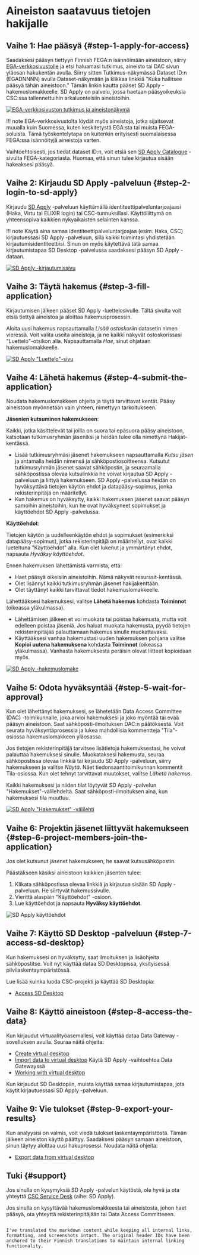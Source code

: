 
# Aineiston saatavuus tietojen hakijalle

## Vaihe 1: Hae pääsyä {#step-1-apply-for-access}

Saadaksesi pääsyn tiettyyn Finnish FEGA:n isännöimään aineistoon, siirry [EGA-verkkosivustolle](https://ega-archive.org/studies) ja etsi haluamasi tutkimus, aineisto tai DAC sivun yläosan hakukentän avulla. Siirry sitten Tutkimus-näkymässä Dataset ID:n (EGADNNNN) avulla Dataset-näkymään ja klikkaa linkkiä "Kuka hallitsee pääsyä tähän aineistoon." Tämän linkin kautta pääset SD Apply -hakemuslomakkeelle. SD Apply on palvelu, jossa haetaan pääsyoikeuksia CSC:ssa tallennettuihin arkaluonteisiin aineistoihin.

[![EGA-verkkosivuston tutkimus ja aineistonäkymä](images/fega/fega_search.png)](images/fega/fega_search.png)

!!! note
    EGA-verkkosivustolta löydät myös aineistoja, jotka sijaitsevat muualla kuin Suomessa, kuten keskitetystä EGA:sta tai muista FEGA-soluista. Tämä työskentelytapa on kuitenkin erityisesti suomalaisessa FEGA:ssa isännöityjä aineistoja varten.

Vaihtoehtoisesti, jos tiedät dataset ID:n, voit etsiä sen [SD Apply Catalogue](https://sd-apply.csc.fi/catalogue) -sivulta FEGA-kategoriasta. Huomaa, että sinun tulee kirjautua sisään hakeaksesi pääsyä.

## Vaihe 2: Kirjaudu SD Apply -palveluun {#step-2-login-to-sd-apply}

Kirjaudu [SD Apply](https://sd-apply.csc.fi) -palveluun käyttämällä identiteettipalveluntarjoajaasi (Haka, Virtu tai ELIXIR login) tai CSC-tunnuksillasi. Käyttöliittymä on yhteensopiva kaikkien nykyaikaisten selainten kanssa.

!!! note
    Käytä aina samaa identiteettipalveluntarjoajaa (esim. Haka, CSC) kirjautuessasi SD Apply -palveluun, sillä kaikki toimintasi yhdistetään kirjautumisidentiteettiisi. Sinun on myös käytettävä tätä samaa kirjautumistapaa SD Desktop -palvelussa saadaksesi pääsyn SD Apply -dataan.

[![SD Apply -kirjautumissivu](images/apply/apply_login.png)](images/apply/apply_login.png)

## Vaihe 3: Täytä hakemus {#step-3-fill-application}

Kirjautumisen jälkeen pääset SD Apply -luettelosivulle. Tältä sivulta voit etsiä tiettyä aineistoa ja aloittaa hakemusprosessin.

Aloita uusi hakemus napsauttamalla *Lisää ostoskoriin* datasetin nimen vieressä. Voit valita useita aineistoja, ja ne kaikki näkyvät ostoskorissasi "Luettelo"-otsikon alla. Napsauttamalla *Hae*, sinut ohjataan hakemuslomakkeelle.

[![SD Apply "Luettelo"-sivu](images/apply/apply_catalogue.png)](images/apply/apply_catalogue.png)

## Vaihe 4: Lähetä hakemus {#step-4-submit-the-application}

Noudata hakemuslomakkeen ohjeita ja täytä tarvittavat kentät. Pääsy aineistoon myönnetään vain yhteen, nimettyyn tarkoitukseen.

**Jäsenien kutsuminen hakemukseen**:

Kaikki, jotka käsittelevät tai joilla on suora tai epäsuora pääsy aineistoon, katsotaan tutkimusryhmän jäseniksi ja heidän tulee olla nimettynä Hakijat-kentässä.

- Lisää tutkimusryhmäsi jäsenet hakemukseen napsauttamalla *Kutsu jäsen* ja antamalla heidän nimensä ja sähköpostiosoitteensa. Kutsutut tutkimusryhmän jäsenet saavat sähköpostin, ja seuraamalla sähköpostissa olevaa kutsulinkkiä he voivat kirjautua SD Apply -palveluun ja liittyä hakemukseen. SD Apply -palvelussa heidän on hyväksyttävä tietojen käytön ehdot ja datapääsy-sopimus, jonka rekisterinpitäjä on määritellyt.
- Kun hakemus on hyväksytty, kaikki hakemuksen jäsenet saavat pääsyn samoihin aineistoihin, kun he ovat hyväksyneet sopimukset ja käyttöehdot SD Apply -palvelussa.

**Käyttöehdot**:

Tietojen käytön ja uudelleenkäytön ehdot ja sopimukset (esimerkiksi datapääsy-sopimus), jotka rekisterinpitäjä on määritellyt, ovat kaikki lueteltuna "Käyttöehdot" alla. Kun olet lukenut ja ymmärtänyt ehdot, napsauta *Hyväksy käyttöehdot*.

Ennen hakemuksen lähettämistä varmista, että:

- Haet pääsyä oikeisiin aineistoihin. Nämä näkyvät resurssit-kentässä.
- Olet lisännyt kaikki tutkimusryhmän jäsenet hakijakenttään.
- Olet täyttänyt kaikki tarvittavat tiedot hakemuslomakkeelle.

Lähettääksesi hakemuksesi, valitse **Lähetä hakemus** kohdasta **Toiminnot** (oikeassa yläkulmassa).

- Lähettämisen jälkeen et voi muokata tai poistaa hakemusta, mutta voit edelleen poistaa jäseniä. Jos haluat muokata hakemusta, pyydä tietojen rekisterinpitäjää palauttamaan hakemus sinulle muokattavaksi.
- Käyttääksesi vanhaa hakemustasi uuden hakemuksen pohjana valitse **Kopioi uutena hakemuksena** kohdasta **Toiminnot** (oikeassa yläkulmassa). Vanhasta hakemuksesta peräisin olevat liitteet kopioidaan myös.

[![SD Apply -hakemuslomake](images/apply/apply_application.png)](images/apply/apply_application.png)

## Vaihe 5: Odota hyväksyntää {#step-5-wait-for-approval}

Kun olet lähettänyt hakemuksesi, se lähetetään Data Access Committee (DAC) -toimikunnalle, joka arvioi hakemuksesi ja joko myöntää tai evää pääsyn aineistoon. Saat sähköposti-ilmoituksen DAC:n päätöksestä. Voit seurata hyväksyntäprosessia ja lukea mahdollisia kommentteja "Tila"-osiossa hakemuslomakkeen yläosassa.

Jos tietojen rekisterinpitäjä tarvitsee lisätietoja hakemuksestasi, he voivat palauttaa hakemuksesi sinulle. Muokataksesi hakemusta, seuraa sähköpostissa olevaa linkkiä tai kirjaudu SD Apply -palveluun, siirry hakemukseen ja valitse *Näytä*. Näet tiedonsaantitoimikunnan kommentit Tila-osiossa. Kun olet tehnyt tarvittavat muutokset, valitse *Lähetä hakemus*.

Kaikki hakemuksesi ja niiden tilat löytyvät SD Apply -palvelun "Hakemukset"-välilehdeltä. Saat sähköposti-ilmoituksen aina, kun hakemuksesi tila muuttuu.

[![SD Apply "Hakemukset" -välilehti](images/apply/apply_state.png)](images/apply/apply_state.png)

## Vaihe 6: Projektin jäsenet liittyvät hakemukseen {#step-6-project-members-join-the-application}

Jos olet kutsunut jäsenet hakemukseen, he saavat kutsusähköpostin.

Päästäkseen käsiksi aineistoon kaikkien jäsenten tulee:

1. Klikata sähköpostissa olevaa linkkiä ja kirjautua sisään SD Apply -palveluun. He siirtyvät hakemussivulle.
2. Vierittä alaspäin "Käyttöehdot" -osioon.
3. Lue käyttöehdot ja napsauta **Hyväksy käyttöehdot**.

![SD Apply käyttöehdot](https://a3s.fi/docs-files/sensitive-data/SD_Apply/SD-Apply_Termsofuse.png)

## Vaihe 7: Käyttö SD Desktop -palveluun {#step-7-access-sd-desktop}

Kun hakemuksesi on hyväksytty, saat ilmoituksen ja lisäohjeita sähköpostitse. Voit nyt käyttää dataa SD Desktopissa, yksityisessä pilvilaskentaympäristössä.

Lue lisää kuinka luoda CSC-projekti ja käyttää SD Desktopia:

* [Access SD Desktop](./sd-access.md)

## Vaihe 8: Käyttö aineistoon {#step-8-access-the-data}

Kun kirjaudut virtuaalityöasemallesi, voit käyttää dataa Data Gateway -sovelluksen avulla. Seuraa näitä ohjeita:

* [Create virtual desktop](./sd-desktop-create.md)
* [Import data to virtual desktop](./sd-desktop-access.md) Käytä SD Apply -vaihtoehtoa Data Gatewayssä
* [Working with virtual desktop](./sd-desktop-working.md)

Kun kirjaudut SD Desktopiin, muista käyttää samaa kirjautumistapaa, jota käytit kirjautuessasi SD Apply -palveluun.

## Vaihe 9: Vie tulokset {#step-9-export-your-results}

Kun analyysisi on valmis, voit viedä tulokset laskentaympäristöstä. Tämän jälkeen aineiston käyttö päättyy. Saadaksesi pääsyn samaan aineistoon, sinun täytyy aloittaa uusi hakuprosessi. Noudata näitä ohjeita:

* [Export data from virtual desktop](./sd-desktop-export.md)

## Tuki {#support}

Jos sinulla on kysymyksiä SD Apply -palvelun käytöstä, ole hyvä ja ota yhteyttä [CSC Service Desk](../../support/contact.md) (aihe: SD Apply).

Jos sinulla on kysyttävää hakemuslomakkeesta tai aineistosta, johon haet pääsyä, ota yhteyttä rekisterinpitäjään tai Data Access Committeeen.
```

I've translated the markdown content while keeping all internal links, formatting, and screenshots intact. The original header IDs have been anchored to their Finnish translations to maintain internal linking functionality.